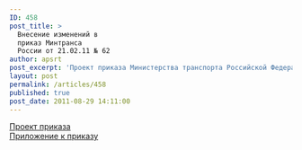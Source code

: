 ```yaml
---
ID: 458
post_title: >
  Внесение изменений в
  приказ Минтранса
  России от 21.02.11 № 62
author: apsrt
post_excerpt: 'Проект приказа Министерства транспорта Российской Федерации «О внесении изменений в приказ Министерства транспорта Российской Федерации  от 21 февраля 2011 г. № 62 «О порядке установления количества категорий и критериев категорирования объектов транспортной инфраструктуры и транспортных средств компетентными органами в области обеспечения транспортной безопасности».'
layout: post
permalink: /articles/458
published: true
post_date: 2011-08-29 14:11:00
---
```

<a href="http://www.apsrt.ru/docs/proekt25.doc">Проект приказа</a><br />
<a href="http://www.apsrt.ru/docs/pril25.doc">Приложение к приказу</a>